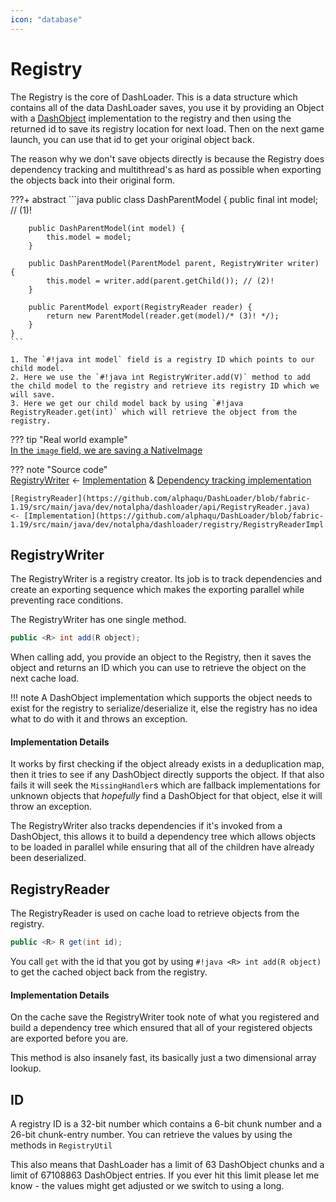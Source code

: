 ```yaml
---
icon: "database"
---
```

# Registry
The Registry is the core of DashLoader. This is a data structure which contains all of the data DashLoader saves, you use it by providing an Object with a [DashObject](../dashobject) implementation to the registry and then using the returned id to save its registry location for next load. Then on the next game launch, you can use that id to get your original object back.

The reason why we don't save objects directly is because the Registry does dependency tracking and multithread's as hard as possible when exporting the objects back into their original form.

???+ abstract
	```java
	public class DashParentModel {
		public final int model; // (1)!

		public DashParentModel(int model) {
			this.model = model;
		}

		public DashParentModel(ParentModel parent, RegistryWriter writer) {
			this.model = writer.add(parent.getChild()); // (2)!
		}

		public ParentModel export(RegistryReader reader) {
			return new ParentModel(reader.get(model)/* (3)! */);
		}
	}
	```

	1. The `#!java int model` field is a registry ID which points to our child model.
	2. Here we use the `#!java int RegistryWriter.add(V)` method to add the child model to the registry and retrieve its registry ID which we will save.
	3. Here we get our child model back by using `#!java RegistryReader.get(int)` which will retrieve the object from the registry.

??? tip "Real world example"	
	[In the `image` field, we are saving a NativeImage](https://github.com/alphaqu/DashLoader/blob/fabric-1.19/src/main/java/dev/notalpha/dashloader/client/font/DashBitmapFont.java)

??? note "Source code"	
	[RegistryWriter](https://github.com/alphaqu/DashLoader/blob/fabric-1.19/src/main/java/dev/notalpha/dashloader/api/RegistryWriter.java)
	<- [Implementation](https://github.com/alphaqu/DashLoader/blob/fabric-1.19/src/main/java/dev/notalpha/dashloader/registry/RegistryFactory.java)
	& [Dependency tracking implementation](https://github.com/alphaqu/DashLoader/blob/fabric-1.19/src/main/java/dev/notalpha/dashloader/registry/TrackedRegistryFactory.java)


	[RegistryReader](https://github.com/alphaqu/DashLoader/blob/fabric-1.19/src/main/java/dev/notalpha/dashloader/api/RegistryReader.java)
	<- [Implementation](https://github.com/alphaqu/DashLoader/blob/fabric-1.19/src/main/java/dev/notalpha/dashloader/registry/RegistryReaderImpl.java)



## RegistryWriter
The RegistryWriter is a registry creator. Its job is to track dependencies and create an exporting sequence which makes the exporting parallel while preventing race conditions.

The RegistryWriter has one single method.
```java 
public <R> int add(R object);
```
When calling add, you provide an object to the Registry, then it saves the object and returns an ID which you can use to retrieve the object on the next cache load.

!!! note
	A DashObject implementation which supports the object needs to exist for the registry to serialize/deserialize it, else the registry has no idea what to do with it and throws an exception.

#### Implementation Details
It works by first checking if the object already exists in a deduplication map, then it tries to see if any DashObject directly supports the object. If that also fails it will seek the `MissingHandler`s which are fallback implementations for unknown objects that *hopefully* find a DashObject for that object, else it will throw an exception.

The RegistryWriter also tracks dependencies if it's invoked from a DashObject, this allows it to build a dependency tree which allows objects to be loaded in parallel while ensuring that all of the children have already been deserialized.

## RegistryReader
The RegistryReader is used on cache load to retrieve objects from the registry.

```java 
public <R> R get(int id);
```
You call `get` with the id that you got by using `#!java <R> int add(R object)` to get the cached object back from the registry.

#### Implementation Details
On the cache save the RegistryWriter took note of what you registered and build a dependency tree which ensured that all of your registered objects are exported before you are.

This method is also insanely fast, its basically just a two dimensional array lookup.

## ID
A registry ID is a 32-bit number which contains a 6-bit chunk number and a 26-bit chunk-entry number. You can retrieve the values by using the methods in `RegistryUtil`

This also means that DashLoader has a limit of 63 DashObject chunks and a limit of 67108863 DashObject entries. If you ever hit this limit please let me know - the values might get adjusted or we switch to using a long.